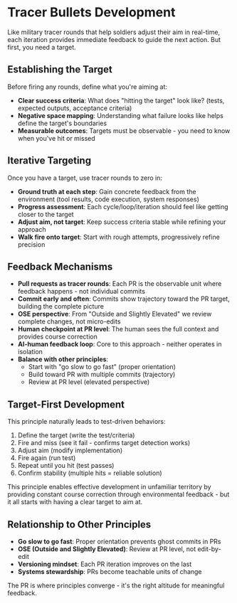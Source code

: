 # Tracer Bullets Development

Like military tracer rounds that help soldiers adjust their aim in real-time, each iteration provides immediate feedback to guide the next action. But first, you need a target.

## Establishing the Target
Before firing any rounds, define what you're aiming at:
- **Clear success criteria**: What does "hitting the target" look like? (tests, expected outputs, acceptance criteria)
- **Negative space mapping**: Understanding what failure looks like helps define the target's boundaries
- **Measurable outcomes**: Targets must be observable - you need to know when you've hit or missed

## Iterative Targeting
Once you have a target, use tracer rounds to zero in:
- **Ground truth at each step**: Gain concrete feedback from the environment (tool results, code execution, system responses)
- **Progress assessment**: Each cycle/loop/iteration should feel like getting closer to the target
- **Adjust aim, not target**: Keep success criteria stable while refining your approach
- **Walk fire onto target**: Start with rough attempts, progressively refine precision

## Feedback Mechanisms
- **Pull requests as tracer rounds**: Each PR is the observable unit where feedback happens - not individual commits
- **Commit early and often**: Commits show trajectory toward the PR target, building the complete picture
- **OSE perspective**: From "Outside and Slightly Elevated" we review complete changes, not micro-edits
- **Human checkpoint at PR level**: The human sees the full context and provides course correction
- **AI-human feedback loop**: Core to this approach - neither operates in isolation
- **Balance with other principles**: 
  - Start with "go slow to go fast" (proper orientation)
  - Build toward PR with multiple commits (trajectory)
  - Review at PR level (elevated perspective)

## Target-First Development
This principle naturally leads to test-driven behaviors:
1. Define the target (write the test/criteria)
2. Fire and miss (see it fail - confirms target detection works)
3. Adjust aim (modify implementation)
4. Fire again (run test)
5. Repeat until you hit (test passes)
6. Confirm stability (multiple hits = reliable solution)

This principle enables effective development in unfamiliar territory by providing constant course correction through environmental feedback - but it all starts with having a clear target to aim at.

## Relationship to Other Principles
- **Go slow to go fast**: Proper orientation prevents ghost commits in PRs
- **OSE (Outside and Slightly Elevated)**: Review at PR level, not edit-by-edit
- **Versioning mindset**: Each PR iteration improves on the last
- **Systems stewardship**: PRs become teachable units of change

The PR is where principles converge - it's the right altitude for meaningful feedback.